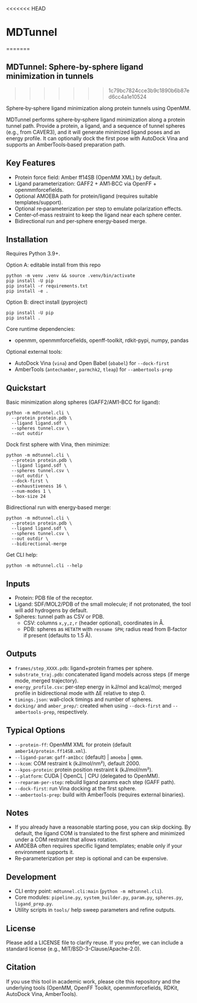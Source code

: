 <<<<<<< HEAD
# MDTunnel
=======
## MDTunnel: Sphere-by-sphere ligand minimization in tunnels
>>>>>>> 1c79bc7824cce3b9c1890b6b87ed6cc4a1e10524

Sphere‑by‑sphere ligand minimization along protein tunnels using OpenMM.

MDTunnel performs sphere‑by‑sphere ligand minimization along a protein tunnel path. Provide a protein, a ligand, and a sequence of tunnel spheres (e.g., from CAVER3), and it will generate minimized ligand poses and an energy profile. It can optionally dock the first pose with AutoDock Vina and supports an AmberTools‑based preparation path.

## Key Features

- Protein force field: Amber ff14SB (OpenMM XML) by default.
- Ligand parameterization: GAFF2 + AM1‑BCC via OpenFF + openmmforcefields.
- Optional AMOEBA path for protein/ligand (requires suitable templates/support).
- Optional re‑parameterization per step to emulate polarization effects.
- Center‑of‑mass restraint to keep the ligand near each sphere center.
- Bidirectional run and per‑sphere energy‑based merge.

## Installation

Requires Python 3.9+.

Option A: editable install from this repo

```
python -m venv .venv && source .venv/bin/activate
pip install -U pip
pip install -r requirements.txt
pip install -e .
```

Option B: direct install (pyproject)

```
pip install -U pip
pip install .
```

Core runtime dependencies:

- openmm, openmmforcefields, openff-toolkit, rdkit-pypi, numpy, pandas

Optional external tools:

- AutoDock Vina (`vina`) and Open Babel (`obabel`) for `--dock-first`
- AmberTools (`antechamber`, `parmchk2`, `tleap`) for `--ambertools-prep`

## Quickstart

Basic minimization along spheres (GAFF2/AM1-BCC for ligand):

```
python -m mdtunnel.cli \
  --protein protein.pdb \
  --ligand ligand.sdf \
  --spheres tunnel.csv \
  --out outdir
```

Dock first sphere with Vina, then minimize:

```
python -m mdtunnel.cli \
  --protein protein.pdb \
  --ligand ligand.sdf \
  --spheres tunnel.csv \
  --out outdir \
  --dock-first \
  --exhaustiveness 16 \
  --num-modes 1 \
  --box-size 24
```

Bidirectional run with energy‑based merge:

```
python -m mdtunnel.cli \
  --protein protein.pdb \
  --ligand ligand.sdf \
  --spheres tunnel.csv \
  --out outdir \
  --bidirectional-merge
```

Get CLI help:

```
python -m mdtunnel.cli --help
```

## Inputs

- Protein: PDB file of the receptor.
- Ligand: SDF/MOL2/PDB of the small molecule; if not protonated, the tool will add hydrogens by default.
- Spheres: tunnel path as CSV or PDB.
  - CSV: columns `x,y,z,r` (header optional), coordinates in Å.
  - PDB: spheres as `HETATM` with `resname SPH`; radius read from B‑factor if present (defaults to 1.5 Å).

## Outputs

- `frames/step_XXXX.pdb`: ligand+protein frames per sphere.
- `substrate_traj.pdb`: concatenated ligand models across steps (if merge mode, merged trajectory).
- `energy_profile.csv`: per‑step energy in kJ/mol and kcal/mol; merged profile in bidirectional mode with ΔE relative to step 0.
- `timings.json`: wall‑clock timings and number of spheres.
- `docking/` and `amber_prep/`: created when using `--dock-first` and `--ambertools-prep`, respectively.

## Typical Options

- `--protein-ff`: OpenMM XML for protein (default `amber14/protein.ff14SB.xml`).
- `--ligand-param`: `gaff-am1bcc` (default) | `amoeba` | `qmmm`.
- `--kcom`: COM restraint k (kJ/mol/nm²), default 2000.
- `--kpos-protein`: protein position restraint k (kJ/mol/nm²).
- `--platform`: CUDA | OpenCL | CPU (delegated to OpenMM).
- `--reparam-per-step`: rebuild ligand params each step (GAFF path).
- `--dock-first`: run Vina docking at the first sphere.
- `--ambertools-prep`: build with AmberTools (requires external binaries).

## Notes

- If you already have a reasonable starting pose, you can skip docking. By default, the ligand COM is translated to the first sphere and minimized under a COM restraint that allows rotation.
- AMOEBA often requires specific ligand templates; enable only if your environment supports it.
- Re‑parameterization per step is optional and can be expensive.

## Development

- CLI entry point: `mdtunnel.cli:main` (`python -m mdtunnel.cli`).
- Core modules: `pipeline.py`, `system_builder.py`, `param.py`, `spheres.py`, `ligand_prep.py`.
- Utility scripts in `tools/` help sweep parameters and refine outputs.

## License

Please add a LICENSE file to clarify reuse. If you prefer, we can include a standard license (e.g., MIT/BSD-3-Clause/Apache-2.0).

## Citation

If you use this tool in academic work, please cite this repository and the underlying tools (OpenMM, OpenFF Toolkit, openmmforcefields, RDKit, AutoDock Vina, AmberTools).
